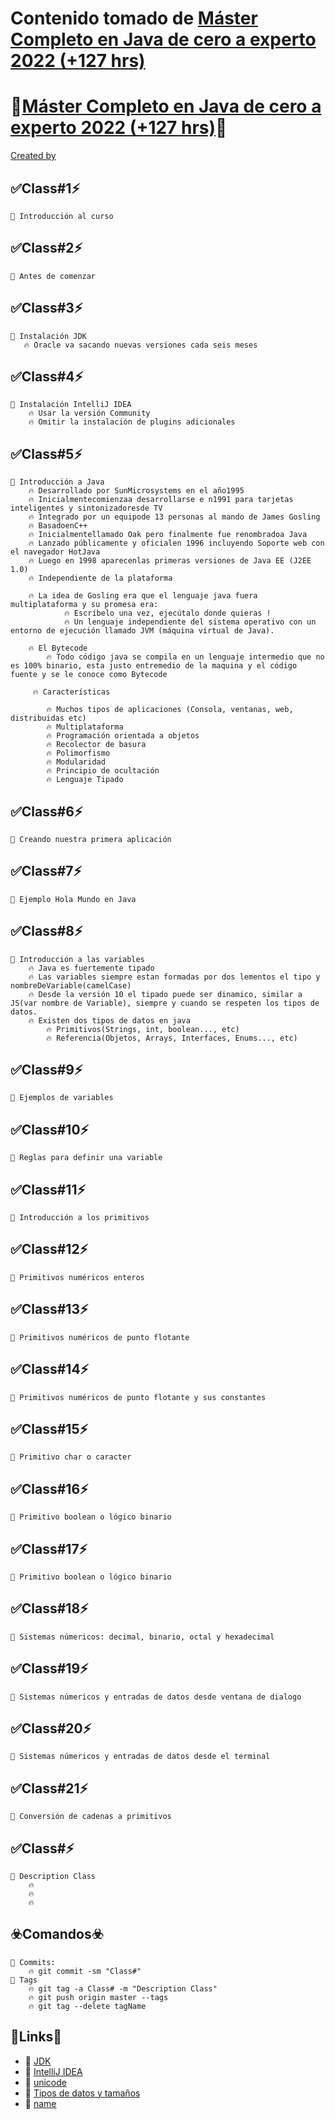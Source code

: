 # Contenido tomado de  [Máster Completo en Java de cero a experto 2022 (+127 hrs)](udemy.com/course/master-completo-java-de-cero-a-experto/)
# 🚨<a href="https://refactoring.guru/design-patterns" target="_blank">Máster Completo en Java de cero a experto 2022 (+127 hrs)</a>🚨
[Created by](https://www.udemy.com/course/programacion-reactiva-con-spring-webflux-reactor/#instructor-1)
## ✅Class#1⚡️
```
📢 Introducción al curso
```
## ✅Class#2⚡️
```
📢 Antes de comenzar
```
## ✅Class#3⚡️
```
📢 Instalación JDK
   🔥 Oracle va sacando nuevas versiones cada seis meses
```
## ✅Class#4⚡️
```
📢 Instalación IntelliJ IDEA
    🔥 Usar la versión Community
    🔥 Omitir la instalación de plugins adicionales
```

## ✅Class#5⚡️
```
📢 Introducción a Java
    🔥 Desarrollado por SunMicrosystems en el año1995 
    🔥 Inicialmentecomienzaa desarrollarse e n1991 para tarjetas inteligentes y sintonizadoresde TV 
    🔥 Integrado por un equipode 13 personas al mando de James Gosling 
    🔥 BasadoenC++ 
    🔥 Inicialmentellamado Oak pero finalmente fue renombradoa Java 
    🔥 Lanzado públicamente y oficialen 1996 incluyendo Soporte web con el navegador HotJava  
    🔥 Luego en 1998 aparecenlas primeras versiones de Java EE (J2EE 1.0)
    🔥 Independiente de la plataforma
    
    🔥 La idea de Gosling era que el lenguaje java fuera multiplataforma y su promesa era:
            🔥 Escríbelo una vez, ejecútalo donde quieras !
            🔥 Un lenguaje independiente del sistema operativo con un entorno de ejecución llamado JVM (máquina virtual de Java).
    
    🔥 El Bytecode
        🔥 Todo código java se compila en un lenguaje intermedio que no es 100% binario, esta justo entremedio de la maquina y el código fuente y se le conoce como Bytecode

     🔥 Características

        🔥 Muchos tipos de aplicaciones (Consola, ventanas, web, distribuidas etc)
        🔥 Multiplataforma
        🔥 Programación orientada a objetos
        🔥 Recolector de basura
        🔥 Polimorfismo
        🔥 Modularidad
        🔥 Principio de ocultación
        🔥 Lenguaje Tipado
```

## ✅Class#6⚡️
```
📢 Creando nuestra primera aplicación
```

## ✅Class#7⚡️
```
📢 Ejemplo Hola Mundo en Java
```

## ✅Class#8⚡️
```
📢 Introducción a las variables
    🔥 Java es fuertemente tipado
    🔥 Las variables siempre estan formadas por dos lementos el tipo y nombreDeVariable(camelCase)
    🔥 Desde la versión 10 el tipado puede ser dinamico, similar a JS(var nombre de Variable), siempre y cuando se respeten los tipos de datos.
    🔥 Existen dos tipos de datos en java
        🔥 Primitivos(Strings, int, boolean..., etc)
        🔥 Referencia(Objetos, Arrays, Interfaces, Enums..., etc)
```

## ✅Class#9⚡️
```
📢 Ejemplos de variables
```

## ✅Class#10⚡️
```
📢 Reglas para definir una variable
```

## ✅Class#11⚡️
```
📢 Introducción a los primitivos
```

## ✅Class#12⚡️
```
📢 Primitivos numéricos enteros
```

## ✅Class#13⚡️
```
📢 Primitivos numéricos de punto flotante
```

## ✅Class#14⚡️
```
📢 Primitivos numéricos de punto flotante y sus constantes
```

## ✅Class#15⚡️
```
📢 Primitivo char o caracter
```

## ✅Class#16⚡️
```
📢 Primitivo boolean o lógico binario
```


## ✅Class#17⚡️
```
📢 Primitivo boolean o lógico binario
```

## ✅Class#18⚡️
```
📢 Sistemas númericos: decimal, binario, octal y hexadecimal
```

## ✅Class#19⚡️
```
📢 Sistemas númericos y entradas de datos desde ventana de dialogo
```

## ✅Class#20⚡️
```
📢 Sistemas númericos y entradas de datos desde el terminal
```

## ✅Class#21⚡️
```
📢 Conversión de cadenas a primitivos
```

## ✅Class#⚡️
```
📢 Description Class
    🔥
    🔥
    🔥
```

## ☣️Comandos☣️
```
📢 Commits:
    🔥 git commit -sm "Class#"
📢 Tags
    🔥 git tag -a Class# -m "Description Class"
    🔥 git push origin master --tags
    🔥 git tag --delete tagName
```
## 🚧Links📌
* 📄 [JDK](https://www.oracle.com/java/)
* 📄 [IntelliJ IDEA](https://www.jetbrains.com/)
* 📄 [unicode](https://unicode-table.com/es/blocks/)
* 📄 [Tipos de datos y tamaños](https://docs.oracle.com/cd/E19253-01/819-6957/chp-typeopexpr-2/index.html)
* 📄 [name](url)
